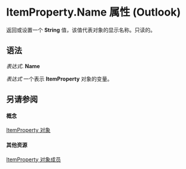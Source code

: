 
# ItemProperty.Name 属性 (Outlook)

返回或设置一个 **String** 值，该值代表对象的显示名称。只读的。


## 语法

 _表达式_. **Name**

 _表达式_ 一个表示 **ItemProperty** 对象的变量。


## 另请参阅


#### 概念


[ItemProperty 对象](3570d1f9-40ed-0a99-f63c-141134418c3b.md)
#### 其他资源


[ItemProperty 对象成员](0de85516-c8e3-b985-0b7f-3098a0da7f2c.md)